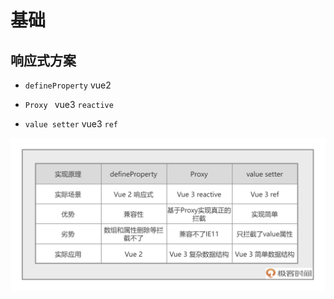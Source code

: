 # 基础

## 响应式方案

*   `defineProperty` vue2

*   `Proxy ` vue3 `reactive`

*   `value setter` vue3 `ref`

![](image/对比_uGx5eE14Gz.webp)
